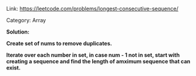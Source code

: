 Link: https://leetcode.com/problems/longest-consecutive-sequence/

Category: Array

<b>Solution: 

Create set of nums to remove duplicates. 

Iterate over each number in set, in case num - 1 not in set, start with creating a sequence and find the length of amximum sequence that can exist.

</b>
